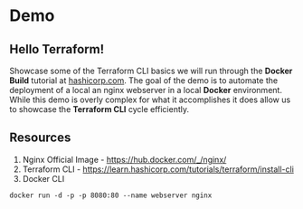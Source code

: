 # Demo
## Hello Terraform! 

Showcase some of the Terraform CLI basics we will run through the **Docker Build** tutorial at [hashicorp.com](https://learn.hashicorp.com/tutorials/terraform/docker-build?in=terraform/docker-get-started). The goal of the demo is to automate the deployment of a local an nginx webserver in a local **Docker** environment.  While this demo is overly complex for what it accomplishes it does allow us to showcase the **Terraform CLI** cycle efficiently.

## Resources
1. Nginx Official Image - https://hub.docker.com/_/nginx/
2. Terraform CLI - https://learn.hashicorp.com/tutorials/terraform/install-cli
3. Docker CLI 
```
docker run -d -p -p 8080:80 --name webserver nginx
```

